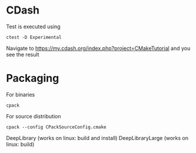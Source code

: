 
CDash
=======
Test is executed using

```
ctest -D Experimental
```
Navigate to 
https://my.cdash.org/index.php?project=CMakeTutorial
and you see the result

Packaging
============
For binaries

``` shell
cpack
```

For source distribution

``` shell
cpack --config CPackSourceConfig.cmake
```


DeepLibrary (works on linux: build and install)
DeepLibraryLarge (works on linux: build)
